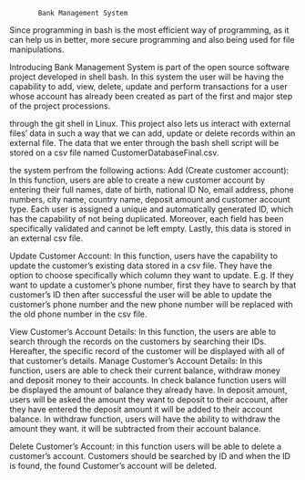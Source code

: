            Bank Management System

Since programming in bash is the most efficient way of programming, as it can help us in better, more secure programming and 
also being used for file manipulations. 



Introducing Bank Management System is part of the open source software project  developed in shell bash. In this system the user will be having the capability to add, view, delete, update and perform transactions for a user whose account has already been created as part of the first and major step of the project processions.


through the git shell in Linux. This project also lets us interact with external files’ data in such a way that we can add,
update or delete records within an external file. The data that we enter through the bash shell script will be stored on
a csv file named CustomerDatabaseFinal.csv.


the system perfrom the following actions:
Add (Create customer account): In this function, users are able to create a new customer account by entering their
full names, date of birth, national ID No, email address, phone numbers, city name, country name, deposit amount
and customer account type. Each user is assigned a unique and automatically generated ID, which has the capability
of not being duplicated. Moreover, each field has been specifically validated and cannot be left empty. Lastly,
this data is stored in an external csv file. 


Update Customer Account: 
In this function, users have the capability to update the customer’s existing data stored in a
csv file. They have the option to choose specifically which column they want to update. E.g. If they want to update a 
customer’s phone number, first they have to search by that customer’s ID then after successful the user will be able to 
update the customer’s phone number and the new phone number will be replaced with the old phone number in the csv file.


View Customer’s Account Details:
In this function, the users are able to search through the records on the customers by
searching their IDs. Hereafter, the specific record of the customer will be displayed with all of that customer’s details.
Manage Customer’s Account Details: In this function, users are able to check their current balance,
withdraw money and deposit money to their accounts. In check balance function users will be
displayed the amount of balance they already have. In deposit amount, users will be asked the amount they want to deposit
to their account, after they have entered the deposit amount it will be added to their account balance. In withdraw function,
users will have the ability to withdraw the amount they want. it will be subtracted from their account balance. 


Delete Customer’s Account:
in this function users will be able to delete a customer’s account. Customers should be searched 
by ID and when the ID is found, the found Customer’s account will be deleted.  
